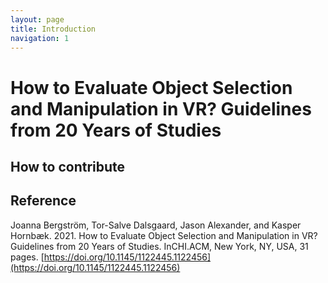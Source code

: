 ```yaml
---
layout: page
title: Introduction
navigation: 1
---
```


# How to Evaluate Object Selection and Manipulation in VR? Guidelines from 20 Years of Studies

## How to contribute

## Reference
Joanna Bergström, Tor-Salve Dalsgaard, Jason Alexander, and Kasper Hornbæk. 2021. How to Evaluate Object Selection and Manipulation in VR? Guidelines from 20 Years of Studies. InCHI.ACM, New York, NY, USA, 31 pages. [https://doi.org/10.1145/1122445.1122456](https://doi.org/10.1145/1122445.1122456)
